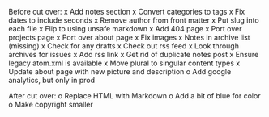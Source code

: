Before cut over:
x Add notes section
x Convert categories to tags
x Fix dates to include seconds
x Remove author from front matter
x Put slug into each file
x Flip to using unsafe markdown
x Add 404 page
x Port over projects page
x Port over about page
x Fix images
x Notes in archive list (missing)
x Check for any drafts
x Check out rss feed
x Look through archives for issues
x Add rss link
x Get rid of duplicate notes post
x Ensure legacy atom.xml is available
x Move plural to singular content types
x Update about page with new picture and description
o Add google analytics, but only in prod

After cut over:
o Replace HTML with Markdown
o Add a bit of blue for color
o Make copyright smaller
